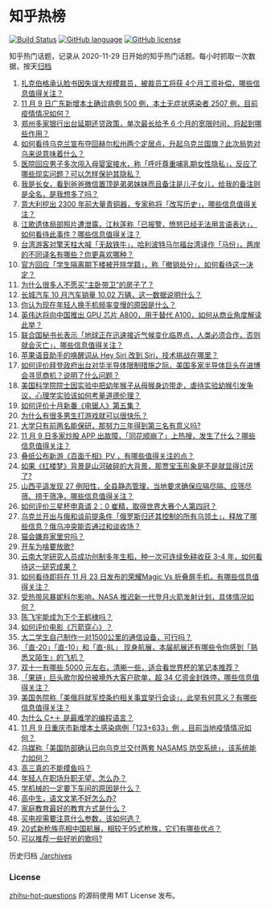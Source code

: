 # 知乎热榜
[![Build Status](https://github.com/ToWeLong/zhihu-hot-questions/workflows/CI/badge.svg)](https://github.com/ToWeLong/zhihu-hot-questions/actions)
[![GitHub language](https://img.shields.io/badge/language-golang-orange.svg)](https://golang.org/)
[![GitHub license](https://img.shields.io/github/license/ToWeLong/zhihu-hot-questions)](https://github.com/ToWeLong/zhihu-hot-questions/blob/main/LICENSE)

知乎热门话题，记录从 2020-11-29 日开始的知乎热门话题。每小时抓取一次数据，按天[归档](./archives)

<!-- BEGIN -->

1. [扎克伯格承认脸书因失误大规模裁员，被裁员工将获 4个月工资补偿，哪些信息值得关注？](https://www.zhihu.com/question/565561741)
1. [11 月 9 日广东新增本土确诊病例 500 例，本土无症状感染者 2507 例，目前疫情情况如何？](https://www.zhihu.com/question/565773102)
1. [郑州多家银行出台延期还贷政策，单次最长给予 6 个月的宽限时间，将起到哪些作用？](https://www.zhihu.com/question/565620346)
1. [如何看待乌克兰宣布夺回赫尔松州两个定居点，升起乌克兰国旗？此次局势对乌来说意味着什么？](https://www.zhihu.com/question/565761047)
1. [医院回应男子多次闯入母婴室接水，称「呼吁尊重哺乳期女性隐私」，反应了哪些现实问题？可以怎样保护其隐私？](https://www.zhihu.com/question/565775089)
1. [我是长女，看到爸爸微信置顶是弟弟妹妹而且备注是儿子女儿，给我的备注则是全名，是我想多了吗？](https://www.zhihu.com/question/399842007)
1. [意大利挖出 2300 年前大量青铜器，专家称将「改写历史」，哪些信息值得关注？](https://www.zhihu.com/question/565635855)
1. [江歌遗体局部照片遭泄露，江秋莲称「已报警，愤怒已经无法用言语表达」，如何看待此事件？哪些信息值得关注？](https://www.zhihu.com/question/565631355)
1. [台湾游客对擎天柱大喊「无敌铁牛」，哈利波特马尔福台湾译作「马份」，两岸的不同译名有哪些？你更喜欢哪种？](https://www.zhihu.com/question/565384957)
1. [官方回应「学生隔离期下楼被开除学籍」，称「撤销处分」，如何看待这一决定？](https://www.zhihu.com/question/565640874)
1. [为什么很多人不愿买“主卧带卫”的房子了？](https://www.zhihu.com/question/565359085)
1. [长城汽车 10 月汽车销量 10.02 万辆，这一数据说明什么？](https://www.zhihu.com/question/564650847)
1. [你认为现在年轻人换手机频率变慢的原因是什么？](https://www.zhihu.com/question/559733121)
1. [英伟达将向中国推出 GPU 芯片 A800，用于替代 A100，如何从商业角度解读此举？](https://www.zhihu.com/question/565351046)
1. [联合国秘书长表示「地球正在迅速接近气候变化临界点，人类必须合作，否则就会灭亡」，哪些信息值得关注？](https://www.zhihu.com/question/565402765)
1. [苹果语音助手的唤醒词从 Hey Siri 改到 Siri，技术挑战在哪里？](https://www.zhihu.com/question/565346875)
1. [如何评价拜登政府出台对华半导体限制措施之际，美国多家半导体巨头在进博会寻觅商机？说明了什么问题？](https://www.zhihu.com/question/565789171)
1. [美国科学院院士因实验中把幼年猴子从母猴身边带走，虐待实验幼猴引发争议，心理学实验该如何考量道德伦理？](https://www.zhihu.com/question/565748843)
1. [如何评价十月新番《电锯人》第五集？](https://www.zhihu.com/question/565471524)
1. [为什么有很多男生打游戏就可以很快乐？](https://www.zhihu.com/question/347424469)
1. [大学只有前两名能保研，那努力三年得到第三名有意义吗?](https://www.zhihu.com/question/565419268)
1. [11 月 9 日多家炒股 APP 出故障，「同花顺崩了」上热搜，发生了什么？哪些信息值得关注？](https://www.zhihu.com/question/565562145)
1. [叠纸公布新游《百面千相》PV ，有哪些值得关注的点？](https://www.zhihu.com/question/565778309)
1. [如果《红楼梦》背景是山河破碎的大背景，那贾宝玉形象是不是就显得讨厌了?](https://www.zhihu.com/question/564629735)
1. [山西平遥发现 27 例阳性，全县静态管理，当地要求确保应隔尽隔、应筛尽筛、捞干筛净，哪些信息值得关注？](https://www.zhihu.com/question/565376960)
1. [如何评价三星杯申真谞 2：0 崔精，取得世界大赛个人第四冠？](https://www.zhihu.com/question/565399002)
1. [乌克兰开出与俄和谈前提条件「俄罗斯归还其控制的所有乌领土」，释放了哪些信息？俄乌冲突能否通过和谈收场？](https://www.zhihu.com/question/565567421)
1. [猫会嫌弃家里穷吗？](https://www.zhihu.com/question/547428324)
1. [开车为啥要放歌?](https://www.zhihu.com/question/559172029)
1. [云南大学研究人员成功创制多年生稻，种一次可连续免耕收获 3-4 年，如何看待这一研究成果？](https://www.zhihu.com/question/565748504)
1. [如何看待即将在 11 月 23 日发布的荣耀Magic Vs 折叠屏手机，有哪些信息值得关注？](https://www.zhihu.com/question/565782249)
1. [受热带风暴妮科尔影响，NASA 推迟新一代登月火箭发射计划，具体情况如何？](https://www.zhihu.com/question/565605014)
1. [陈飞宇能成为下个王鹤棣吗？](https://www.zhihu.com/question/564798714)
1. [如何评价电影《万箭穿心》？](https://www.zhihu.com/question/20951553)
1. [大二学生自己制作一对1500公里的通信设备，可行吗？](https://www.zhihu.com/question/537075725)
1. [「直-20」「直-10」和「直-8L」 现身航展，本届航展还有哪些令你感到「熟悉又陌生」的飞机？](https://www.zhihu.com/question/565003774)
1. [双十一有哪些 5000 元左右，清晰一些，适合看世界杯的笔记本推荐？](https://www.zhihu.com/question/565569728)
1. [「果链」巨头歌尔股份被境外大客户砍单，超 34 亿资金封跌停，哪些信息值得关注？](https://www.zhihu.com/question/565554762)
1. [美国务院称「美俄将就军控条约相关事宜举行会谈」，此举有何意义？有哪些信息值得关注？](https://www.zhihu.com/question/565551283)
1. [为什么 C+＋ 是最难学的编程语言？](https://www.zhihu.com/question/564160336)
1. [11 月 9 日重庆市新增本土感染病例「123+633」例 ，目前当地疫情情况如何？](https://www.zhihu.com/question/565758338)
1. [乌媒称「美国防部确认已向乌克兰交付两套 NASAMS 防空系统」，该系统能力如何？](https://www.zhihu.com/question/565544696)
1. [高三真的不能摸鱼吗？](https://www.zhihu.com/question/564034894)
1. [年轻人在职场升职无望，怎么办？](https://www.zhihu.com/question/563599341)
1. [学机械的一定要下车间的原因是什么？](https://www.zhihu.com/question/558334362)
1. [高中生，语文文笔不好怎么办?](https://www.zhihu.com/question/565577767)
1. [家庭教育最好的教育方式是什么？](https://www.zhihu.com/question/559056869)
1. [买电视需要注意什么参数，该如何选？](https://www.zhihu.com/question/534376877)
1. [20式新枪族亮相中国航展，相较于95式枪族，它们有哪些优点？](https://www.zhihu.com/question/565213195)
1. [可以推荐一些好听的歌吗?](https://www.zhihu.com/question/563798170)

<!-- END -->

历史归档 [./archives](./archives)


### License
[zhihu-hot-questions](https://github.com/towelong/zhihu-hot-questions) 的源码使用 MIT License 发布。